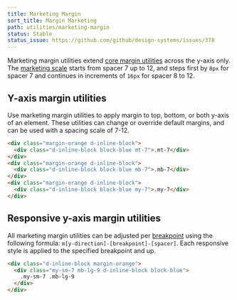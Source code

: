 ```yaml
---
title: Marketing Margin
sort_title: Margin Marketing
path: utilities/marketing-margin
status: Stable
status_issue: https://github.com/github/design-systems/issues/378
---
```


Marketing margin utilities extend [core margin utilities](/css/support/spacing) across the y-axis only. The [marketing scale](/css/support/marketing-variables#extended-spacing-scale) starts from spacer 7 up to 12, and steps first by `8px` for spacer 7 and continues in increments of `16px` for spacer 8 to 12.


## Y-axis margin utilities

Use marketing margin utilities to apply margin to top, bottom, or both y-axis of an element. These utilities can change or override default margins, and can be used with a spacing scale of 7-12.

```html
<div class="margin-orange d-inline-block">
  <div class="d-inline-block block-blue mt-7">.mt-7</div>
</div>
<div class="margin-orange d-inline-block">
  <div class="d-inline-block block-blue mb-7">.mb-7</div>
</div>
<div class="margin-orange d-inline-block">
  <div class="d-inline-block block-blue my-7">.my-7</div>
</div>
```

## Responsive y-axis margin utilities

All marketing margin utilities can be adjusted per [breakpoint](/css/objects/grid#breakpoints) using the following formula: `m[y-direction]-[breakpoint]-[spacer]`. Each responsive style is applied to the specified breakpoint and up.

```html
<div class="d-inline-block margin-orange">
  <div class="my-sm-7 mb-lg-9 d-inline-block block-blue">
    .my-sm-7 .mb-lg-9
  </div>
</div>
```
